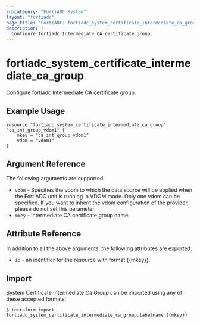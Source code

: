 ```yaml
---
subcategory: "FortiADC System"
layout: "fortiadc"
page_title: "FortiADC: fortiadc_system_certificate_intermediate_ca_group"
description: |-
  Configure fortiadc Intermediate CA certificate group.
---
```


# fortiadc_system_certificate_intermediate_ca_group
Configure fortiadc Intermediate CA certificate group.

## Example Usage
```hcl
resource "fortiadc_system_certificate_intermediate_ca_group" "ca_int_group_vdom1" {
	mkey = "ca_int_group_vdom1"
	vdom = "vdom1"
}

```

## Argument Reference

The following arguments are supported:

* `vdom` - Specifies the vdom to which the data source will be applied when the FortiADC unit is running in VDOM mode. Only one vdom can be specified. If you want to inherit the vdom configuration of the provider, please do not set this parameter.
* `mkey` - Intermediate CA certificate group name.


## Attribute Reference

In addition to all the above arguments, the following attributes are exported:
* `id` - an identifier for the resource with format {{mkey}}.

## Import
 System Certificate Intermediate Ca Group can be imported using any of these accepted formats:
```
$ terraform import fortiadc_system_certificate_intermediate_ca_group.labelname {{mkey}}
```
